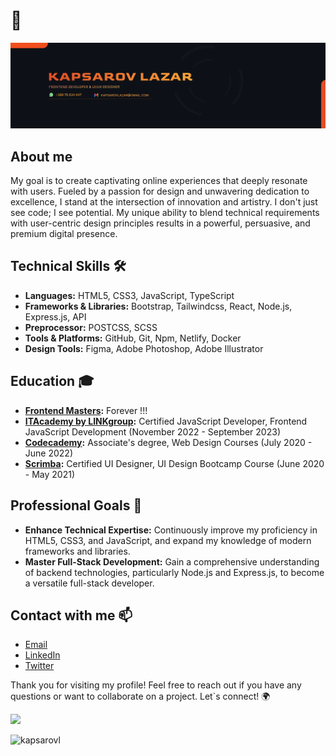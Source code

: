# 👋
<img src="https://github.com/kapsarovL/kapsarovL/blob/cd4ab24507035a2699e2c548414d508aee5b713a/github-bg.png" />

## About me
My goal is to create captivating online experiences that deeply resonate with users. Fueled by a passion for design and unwavering dedication to excellence, I stand at the intersection of innovation and artistry. I don't just see code; I see potential. My unique ability to blend technical requirements with user-centric design principles results in a powerful, persuasive, and premium digital presence.

##  Technical Skills  🛠️
- **Languages:** HTML5, CSS3, JavaScript, TypeScript
- **Frameworks & Libraries:** Bootstrap, Tailwindcss, React, Node.js, Express.js, API
- **Preprocessor:** POSTCSS, SCSS
- **Tools & Platforms:** GitHub, Git, Npm, Netlify, Docker
- **Design Tools:** Figma, Adobe Photoshop, Adobe Illustrator 

## Education  🎓
- **[Frontend Masters](https://frontendmasters.com/):** Forever !!!
- **[ITAcademy by LINKgroup](https://www.it-akademija.com/):** Certified JavaScript Developer, Frontend JavaScript Development (November 2022 - September 2023)
- **[Codecademy](https://www.codecademy.com/):** Associate's degree, Web Design Courses (July 2020 - June 2022)
- **[Scrimba](https://v2.scrimba.com/home):** Certified UI Designer, UI Design Bootcamp Course (June 2020 - May 2021)

## Professional Goals  🚀

- **Enhance Technical Expertise:** Continuously improve my proficiency in HTML5, CSS3, and JavaScript, and expand my knowledge of modern frameworks and libraries.
- **Master Full-Stack Development:** Gain a comprehensive understanding of backend technologies, particularly Node.js and Express.js, to become a versatile full-stack developer.

## Contact with me 📫
- [Email](mailto:kapsarovlazar@gmail.com)
- [LinkedIn](https://www.linkedin.com/in/lazar-kapsarov)
- [Twitter](https://x.com/kapsarovlazar)


Thank you for visiting my profile! Feel free to reach out if you have any questions or want to collaborate on a project. Let`s connect! 🌍

  

    
<!-- retro visitor counter -->  
<p align="left" >   
  <img src="https://profile-counter.glitch.me/kapsarovL/count.svg" />  
</p> 
 <p align="left"> <img src="https://komarev.com/ghpvc/?username=kapsarovl&label=Profile%20views&color=0e75b6&style=flat" alt="kapsarovl" /> </p>
